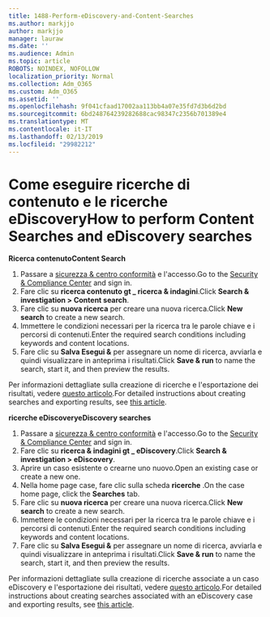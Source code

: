 ```yaml
---
title: 1488-Perform-eDiscovery-and-Content-Searches
ms.author: markjjo
author: markjjo
manager: lauraw
ms.date: ''
ms.audience: Admin
ms.topic: article
ROBOTS: NOINDEX, NOFOLLOW
localization_priority: Normal
ms.collection: Adm_O365
ms.custom: Adm_O365
ms.assetid: ''
ms.openlocfilehash: 9f041cfaad17002aa113bb4a07e35fd7d3b6d2bd
ms.sourcegitcommit: 6bd248764239282688cac98347c2356b701389e4
ms.translationtype: MT
ms.contentlocale: it-IT
ms.lasthandoff: 02/13/2019
ms.locfileid: "29982212"
---
```

# <a name="how-to-perform-content-searches-and-ediscovery-searches"></a><span data-ttu-id="4a29a-102">Come eseguire ricerche di contenuto e le ricerche eDiscovery</span><span class="sxs-lookup"><span data-stu-id="4a29a-102">How to perform Content Searches and eDiscovery searches</span></span>

<span data-ttu-id="4a29a-103">**Ricerca contenuto**</span><span class="sxs-lookup"><span data-stu-id="4a29a-103">**Content Search**</span></span>

1. <span data-ttu-id="4a29a-104">Passare a [sicurezza & centro conformità](https://protection.office.com) e l'accesso.</span><span class="sxs-lookup"><span data-stu-id="4a29a-104">Go to the [Security & Compliance Center](https://protection.office.com) and sign in.</span></span>
2. <span data-ttu-id="4a29a-105">Fare clic su **ricerca contenuto gt _ ricerca & indagini**.</span><span class="sxs-lookup"><span data-stu-id="4a29a-105">Click **Search & investigation > Content search**.</span></span>
3. <span data-ttu-id="4a29a-106">Fare clic su **nuova ricerca** per creare una nuova ricerca.</span><span class="sxs-lookup"><span data-stu-id="4a29a-106">Click **New search** to create a new search.</span></span>
4. <span data-ttu-id="4a29a-107">Immettere le condizioni necessari per la ricerca tra le parole chiave e i percorsi di contenuti.</span><span class="sxs-lookup"><span data-stu-id="4a29a-107">Enter the required search conditions including keywords and content locations.</span></span>  
5. <span data-ttu-id="4a29a-108">Fare clic su **Salva Esegui &** per assegnare un nome di ricerca, avviarla e quindi visualizzare in anteprima i risultati.</span><span class="sxs-lookup"><span data-stu-id="4a29a-108">Click **Save & run** to name the search, start it, and then preview the results.</span></span> 
 
<span data-ttu-id="4a29a-109">Per informazioni dettagliate sulla creazione di ricerche e l'esportazione dei risultati, vedere [questo articolo](https://docs.microsoft.com/office365/securitycompliance/content-search).</span><span class="sxs-lookup"><span data-stu-id="4a29a-109">For detailed instructions about creating searches and exporting results, see [this article](https://docs.microsoft.com/office365/securitycompliance/content-search).</span></span>

<span data-ttu-id="4a29a-110">**ricerche eDiscovery**</span><span class="sxs-lookup"><span data-stu-id="4a29a-110">**eDiscovery searches**</span></span>

1. <span data-ttu-id="4a29a-111">Passare a [sicurezza & centro conformità](https://protection.office.com) e l'accesso.</span><span class="sxs-lookup"><span data-stu-id="4a29a-111">Go to the [Security & Compliance Center](https://protection.office.com) and sign in.</span></span>
2. <span data-ttu-id="4a29a-112">Fare clic su **ricerca & indagini gt _ eDiscovery**.</span><span class="sxs-lookup"><span data-stu-id="4a29a-112">Click **Search & investigation > eDiscovery**.</span></span>
3. <span data-ttu-id="4a29a-113">Aprire un caso esistente o crearne uno nuovo.</span><span class="sxs-lookup"><span data-stu-id="4a29a-113">Open an existing case or create a new one.</span></span>
4. <span data-ttu-id="4a29a-114">Nella home page case, fare clic sulla scheda **ricerche** .</span><span class="sxs-lookup"><span data-stu-id="4a29a-114">On the case home page, click the **Searches** tab.</span></span>  
5. <span data-ttu-id="4a29a-115">Fare clic su **nuova ricerca** per creare una nuova ricerca.</span><span class="sxs-lookup"><span data-stu-id="4a29a-115">Click **New search** to create a new search.</span></span>
6. <span data-ttu-id="4a29a-116">Immettere le condizioni necessari per la ricerca tra le parole chiave e i percorsi di contenuti.</span><span class="sxs-lookup"><span data-stu-id="4a29a-116">Enter the required search conditions including keywords and content locations.</span></span>  
7. <span data-ttu-id="4a29a-117">Fare clic su **Salva Esegui &** per assegnare un nome di ricerca, avviarla e quindi visualizzare in anteprima i risultati.</span><span class="sxs-lookup"><span data-stu-id="4a29a-117">Click **Save & run** to name the search, start it, and then preview the results.</span></span>

<span data-ttu-id="4a29a-118">Per informazioni dettagliate sulla creazione di ricerche associate a un caso eDiscovery e l'esportazione dei risultati, vedere [questo articolo](https://docs.microsoft.com/office365/securitycompliance/ediscovery-cases).</span><span class="sxs-lookup"><span data-stu-id="4a29a-118">For detailed instructions about creating searches associated with an eDiscovery case and exporting results, see [this article](https://docs.microsoft.com/office365/securitycompliance/ediscovery-cases).</span></span>